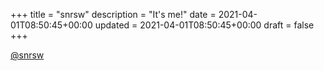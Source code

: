 +++
title = "snrsw"
description = "It's me!"
date = 2021-04-01T08:50:45+00:00
updated = 2021-04-01T08:50:45+00:00
draft = false
+++

[@snrsw](https://github.com/snrsw)
